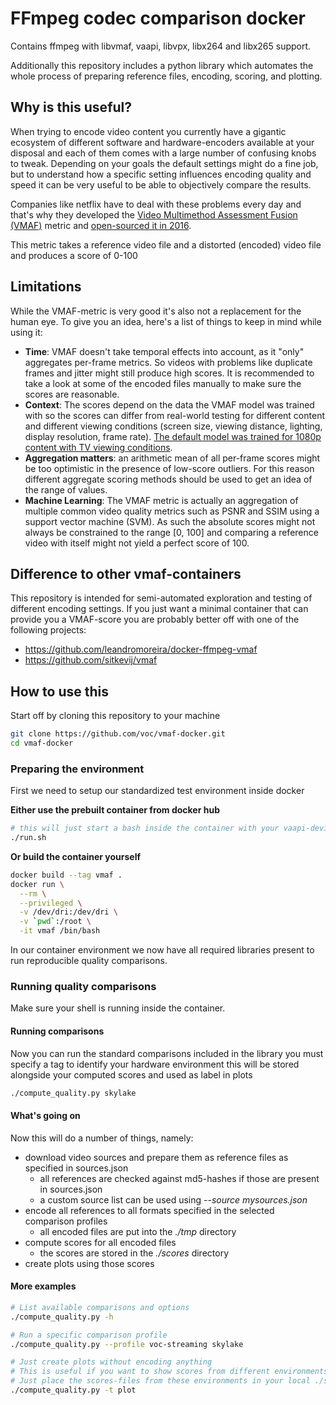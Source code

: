 # FFmpeg codec comparison docker
Contains ffmpeg with libvmaf, vaapi, libvpx, libx264 and libx265 support.

Additionally this repository includes a python library which automates
the whole process of preparing reference files, encoding, scoring, and plotting.

## Why is this useful?
When trying to encode video content you currently have a gigantic ecosystem of different software and hardware-encoders available at your disposal and each of them comes with a large number of confusing knobs to tweak. Depending on your goals the default settings might do a fine job, but to understand how a specific setting influences encoding quality and speed it can be very useful to be able to objectively compare the results.

Companies like netflix have to deal with these problems every day and that's why they developed the [Video Multimethod Assessment Fusion (VMAF)](https://netflixtechblog.com/toward-a-practical-perceptual-video-quality-metric-653f208b9652) metric and [open-sourced it in 2016](https://github.com/Netflix/vmaf.git).

This metric takes a reference video file and a distorted (encoded) video file and produces a score of 0-100

## Limitations
While the VMAF-metric is very good it's also not a replacement for the human eye. To give you an idea, here's a list of things to keep in mind while using it:
  - **Time**: VMAF doesn't take temporal effects into account, as it "only" aggregates per-frame metrics. So videos with problems like duplicate frames and jitter might still produce high scores. It is recommended to take a look at some of the encoded files manually to make sure the scores are reasonable.
  - **Context**: The scores depend on the data the VMAF model was trained with so the scores can differ from real-world testing for different content and different viewing conditions (screen size, viewing distance, lighting, display resolution, frame rate). [The default model was trained for 1080p content with TV viewing conditions](https://github.com/Netflix/vmaf/blob/master/FAQ.md).
  - **Aggregation matters**: an arithmetic mean of all per-frame scores might be too optimistic in the presence of low-score outliers. For this reason different aggregate scoring methods should be used to get an idea of the range of values.
  - **Machine Learning**: The VMAF metric is actually an aggregation of multiple common video quality metrics such as PSNR and SSIM using a support vector machine (SVM). As such the absolute scores might not always be constrained to the range [0, 100] and comparing a reference video with itself might not yield a perfect score of 100.

## Difference to other vmaf-containers
This repository is intended for semi-automated exploration and testing of different encoding settings. If you just want a minimal container that can provide you a VMAF-score you are probably better off with one of the following projects:
  - https://github.com/leandromoreira/docker-ffmpeg-vmaf
  - https://github.com/sitkevij/vmaf

## How to use this
Start off by cloning this repository to your machine
```bash
git clone https://github.com/voc/vmaf-docker.git
cd vmaf-docker
```

### Preparing the environment
First we need to setup our standardized test environment inside docker

**Either use the prebuilt container from docker hub**
```bash
# this will just start a bash inside the container with your vaapi-device mounted if you have one
./run.sh
```

**Or build the container yourself**
```bash
docker build --tag vmaf .
docker run \
  --rm \
  --privileged \
  -v /dev/dri:/dev/dri \
  -v `pwd`:/root \
  -it vmaf /bin/bash
```

In our container environment we now have all required libraries present to run reproducible quality comparisons.

### Running quality comparisons
Make sure your shell is running inside the container.

#### Running comparisons
Now you can run the standard comparisons included in the library you must specify a tag to identify your hardware environment this will be stored alongside your computed scores and used as label in plots
```bash
./compute_quality.py skylake
```

#### What's going on
Now this will do a number of things, namely:
  - download video sources and prepare them as reference files as specified in sources.json
    - all references are checked against md5-hashes if those are present in sources.json
    - a custom source list can be used using *--source mysources.json*
  - encode all references to all formats specified in the selected comparison profiles
    - all encoded files are put into the *./tmp* directory
  - compute scores for all encoded files
    - the scores are stored in the *./scores* directory
  - create plots using those scores

#### More examples
```bash
# List available comparisons and options
./compute_quality.py -h

# Run a specific comparison profile
./compute_quality.py --profile voc-streaming skylake

# Just create plots without encoding anything
# This is useful if you want to show scores from different environments together in a single plot
# Just place the scores-files from these environments in your local ./scores directory
./compute_quality.py -t plot
```
